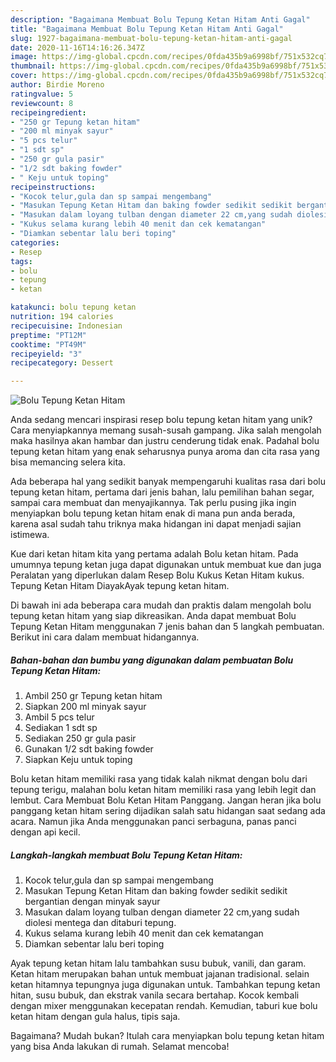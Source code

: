 ```yaml
---
description: "Bagaimana Membuat Bolu Tepung Ketan Hitam Anti Gagal"
title: "Bagaimana Membuat Bolu Tepung Ketan Hitam Anti Gagal"
slug: 1927-bagaimana-membuat-bolu-tepung-ketan-hitam-anti-gagal
date: 2020-11-16T14:16:26.347Z
image: https://img-global.cpcdn.com/recipes/0fda435b9a6998bf/751x532cq70/bolu-tepung-ketan-hitam-foto-resep-utama.jpg
thumbnail: https://img-global.cpcdn.com/recipes/0fda435b9a6998bf/751x532cq70/bolu-tepung-ketan-hitam-foto-resep-utama.jpg
cover: https://img-global.cpcdn.com/recipes/0fda435b9a6998bf/751x532cq70/bolu-tepung-ketan-hitam-foto-resep-utama.jpg
author: Birdie Moreno
ratingvalue: 5
reviewcount: 8
recipeingredient:
- "250 gr Tepung ketan hitam"
- "200 ml minyak sayur"
- "5 pcs telur"
- "1 sdt sp"
- "250 gr gula pasir"
- "1/2 sdt baking fowder"
- " Keju untuk toping"
recipeinstructions:
- "Kocok telur,gula dan sp sampai mengembang"
- "Masukan Tepung Ketan Hitam dan baking fowder sedikit sedikit bergantian dengan minyak sayur"
- "Masukan dalam loyang tulban dengan diameter 22 cm,yang sudah diolesi mentega dan ditaburi tepung."
- "Kukus selama kurang lebih 40 menit dan cek kematangan"
- "Diamkan sebentar lalu beri toping"
categories:
- Resep
tags:
- bolu
- tepung
- ketan

katakunci: bolu tepung ketan 
nutrition: 194 calories
recipecuisine: Indonesian
preptime: "PT12M"
cooktime: "PT49M"
recipeyield: "3"
recipecategory: Dessert

---
```



![Bolu Tepung Ketan Hitam](https://img-global.cpcdn.com/recipes/0fda435b9a6998bf/751x532cq70/bolu-tepung-ketan-hitam-foto-resep-utama.jpg)

Anda sedang mencari inspirasi resep bolu tepung ketan hitam yang unik? Cara menyiapkannya memang susah-susah gampang. Jika salah mengolah maka hasilnya akan hambar dan justru cenderung tidak enak. Padahal bolu tepung ketan hitam yang enak seharusnya punya aroma dan cita rasa yang bisa memancing selera kita.

Ada beberapa hal yang sedikit banyak mempengaruhi kualitas rasa dari bolu tepung ketan hitam, pertama dari jenis bahan, lalu pemilihan bahan segar, sampai cara membuat dan menyajikannya. Tak perlu pusing jika ingin menyiapkan bolu tepung ketan hitam enak di mana pun anda berada, karena asal sudah tahu triknya maka hidangan ini dapat menjadi sajian istimewa.

Kue dari ketan hitam kita yang pertama adalah Bolu ketan hitam. Pada umumnya tepung ketan juga dapat digunakan untuk membuat kue dan juga Peralatan yang diperlukan dalam Resep Bolu Kukus Ketan Hitam kukus. Tepung Ketan Hitam DiayakAyak tepung ketan hitam.


Di bawah ini ada beberapa cara mudah dan praktis dalam mengolah bolu tepung ketan hitam yang siap dikreasikan. Anda dapat membuat Bolu Tepung Ketan Hitam menggunakan 7 jenis bahan dan 5 langkah pembuatan. Berikut ini cara dalam membuat hidangannya.

<!--inarticleads1-->

##### Bahan-bahan dan bumbu yang digunakan dalam pembuatan Bolu Tepung Ketan Hitam:

1. Ambil 250 gr Tepung ketan hitam
1. Siapkan 200 ml minyak sayur
1. Ambil 5 pcs telur
1. Sediakan 1 sdt sp
1. Sediakan 250 gr gula pasir
1. Gunakan 1/2 sdt baking fowder
1. Siapkan  Keju untuk toping


Bolu ketan hitam memiliki rasa yang tidak kalah nikmat dengan bolu dari tepung terigu, malahan bolu ketan hitam memiliki rasa yang lebih legit dan lembut. Cara Membuat Bolu Ketan Hitam Panggang. Jangan heran jika bolu panggang ketan hitam sering dijadikan salah satu hidangan saat sedang ada acara. Namun jika Anda menggunakan panci serbaguna, panas panci dengan api kecil. 

<!--inarticleads2-->

##### Langkah-langkah membuat Bolu Tepung Ketan Hitam:

1. Kocok telur,gula dan sp sampai mengembang
1. Masukan Tepung Ketan Hitam dan baking fowder sedikit sedikit bergantian dengan minyak sayur
1. Masukan dalam loyang tulban dengan diameter 22 cm,yang sudah diolesi mentega dan ditaburi tepung.
1. Kukus selama kurang lebih 40 menit dan cek kematangan
1. Diamkan sebentar lalu beri toping


Ayak tepung ketan hitam lalu tambahkan susu bubuk, vanili, dan garam. Ketan hitam merupakan bahan untuk membuat jajanan tradisional. selain ketan hitamnya tepungnya juga digunakan untuk. Tambahkan tepung ketan hitan, susu bubuk, dan ekstrak vanila secara bertahap. Kocok kembali dengan mixer menggunakan kecepatan rendah. Kemudian, taburi kue bolu ketan hitam dengan gula halus, tipis saja. 

Bagaimana? Mudah bukan? Itulah cara menyiapkan bolu tepung ketan hitam yang bisa Anda lakukan di rumah. Selamat mencoba!

